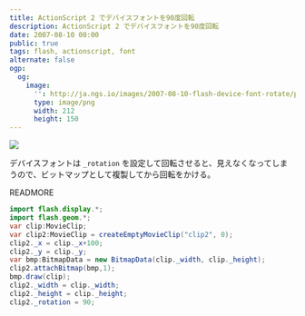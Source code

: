 ```yaml
---
title: ActionScript 2 でデバイスフォントを90度回転
description: ActionScript 2 でデバイスフォントを90度回転
date: 2007-08-10 00:00
public: true
tags: flash, actionscript, font
alternate: false
ogp:
  og:
    image:
      '': http://ja.ngs.io/images/2007-08-10-flash-device-font-rotate/preview.png
      type: image/png
      width: 212
      height: 150
---
```


![](2007-08-10-flash-device-font-rotate/preview.png)

デバイスフォントは `_rotation` を設定して回転させると、見えなくなってしまうので、ビットマップとして複製してから回転をかける。

READMORE

```java
import flash.display.*;
import flash.geom.*;
var clip:MovieClip;
var clip2:MovieClip = createEmptyMovieClip("clip2", 0);
clip2._x = clip._x+100;
clip2._y = clip._y;
var bmp:BitmapData = new BitmapData(clip._width, clip._height);
clip2.attachBitmap(bmp,1);
bmp.draw(clip);
clip2._width = clip._width;
clip2._height = clip._height;
clip2._rotation = 90;
```
